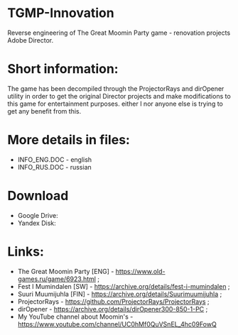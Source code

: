 # TGMP-Innovation
Reverse engineering of The Great Moomin Party game - renovation projects Adobe Director.

# Short information:
The game has been decompiled through the ProjectorRays and dirOpener utility in order to get the original Director projects and make modifications to this game for entertainment purposes. either I nor anyone else is trying to get any benefit from this.

# More details in files:
* INFO_ENG.DOC - english
* INFO_RUS.DOC - russian

# Download
* Google Drive:
* Yandex Disk:

# Links:
* The Great Moomin Party [ENG] - https://www.old-games.ru/game/6923.html ;
* Fest I Mumindalen [SW] - https://archive.org/details/fest-i-mumindalen ;
* Suuri Muumijuhla [FIN] - https://archive.org/details/Suurimuumijuhla ;
* ProjectorRays - https://github.com/ProjectorRays/ProjectorRays ;
* dirOpener - https://archive.org/details/dirOpener300-850-1-PC ;
* My YouTube channel about Moomin's - https://www.youtube.com/channel/UC0hMf0QuVSnEL_4hc09FowQ 
